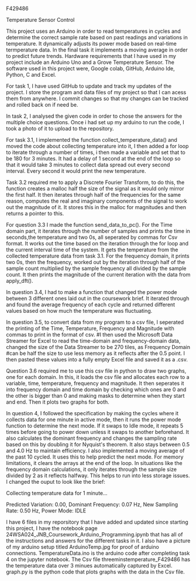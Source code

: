 F429486

Temperature Sensor Control


This project uses an Arduino in order to read temperatures in cycles and determine the correct sample rate based on past readings and variations in temperature. It dynamically adjusts its power mode based on real-time termperature data. In the final task it implements a moving average in order to predict future trends. 
Hardware requirements that I have used in my project include an Arduino Uno and a Grove Temperature Sensor. The software used in this project were, Google colab, GitHub, Arduino Ide, Python, C and Excel.

For task 1, I have used GitHub to update and track my updates of the project. I store the program and data files of my project so that I can acess them from anywhere. I commit changes so that my changes can be tracked and rolled back on if need be. 

In task 2, I analysed the given code in order to chose the answers for the multiple choice questions. Once i had set up my arduino to run the code, I took a photo of it to upload to the repository.

For task 3.1, I implemented the function collect_temperature_data() and moved the code about collecting temperature into it, I then added a for loop to iterate through a number of times, i then made a variable and set that to be 180 for 3 minutes. It had a delay of 1 second
at the end of the loop so that it would take 3 minutes to collect data spread out every second interval. Every second it would print the new temperature.

Task 3.2 required me to apply a Discrete Fourier Transform, to do this, the function creates a malloc half the size of the signal as it would only mirror the first half. It then iterates through half of the frequencies for the same reason, computes the real and imaginary components
of the signal to work out the magnitude of it. It stores this in the malloc for magnitudes and then returns a pointer to this.

For question 3.3 I made the function send_data_to_pc(). For the Time domain part, it iterates through the number of samples and prints the time in seconds,the temperature and two 0s, all seperated by commas for Csv format. It works out the time based on the iteration through the for
loop and the current interval time of the system. It gets the temperature from the collected temperature data from task 3.1. For the frequency domain, it prints two 0s, then the frequency, worked out by the iteration through half of the sample count multiplied by the sample frequency
all divided by the sample count. It then prints the magnitude of the current iteration with the data from apply_dft().

In question 3.4, I had to make a function that changed the power mode between 3 different ones laid out in the coursework brief. It iterated through and found the average frequency of each cycle and returned different values based on how much the temperature was fluctuating.

In question 3.5, to convert data from my program to a csv file, I seperated the printing of the Time, Temperature, Frequency and Magnitude with commas to print in the format of csv.
#I then used the Microsoft Data Streamer for Excel to read the time-domain and frequency-domain data, changed the size of the Data Streamer to be 270 tiles, as Frequency Domain
#can be half the size to use less memory as it reflects after the 0.5 point. I then pasted these values into a fully empty Excel file and saved it as a .csv.

Question 3.6 required me to use this csv file in python to draw two graphs, one for each domain. In this, it loads the csv file and allocates each row to a variable, time, temperature, frequency and magnitude. It then seperates it into frequency domain and time domain by checking
which ones are 0 and the other is bigger than 0 and making masks to determine when they start and end. Then it plots two graphs for both.

In question 4, I followed the specification by making the cycles where it collects data for one minute in active mode, then it runs the power mode function to determine the next mode. If it swaps to Idle mode, it repeats 5 times before going to power down unless it swaps to another beforehand.
It also calculates the dominant frequency and changes the sampling rate based on this by doubling it for Nyquist's theorem. It also stays between 0.5 and 4.0 Hz to maintain efficiency. I also implemented a moving average of the past 10 cycled. It uses this to help predict the next
mode. For memory limitations, it clears the arrays at the end of the loop. In situations like the frequency domain calculations, it only iterates through the sample size divided by 2 as it reflects halfway. This helps to run into less storage issues. I changed the ouput to
look like the brief:

Collecting temperature data for 1 minute...

Predicted Variation: 0.00, Dominant Frequency: 0.07 Hz, New Sampling Rate: 0.50 Hz, Power Mode: IDLE

I have 6 files in my reporsitory that I have added and updated since starting this project, I have the notebook page 24WSA024_JNB_Coursework_Arduino_Programming.ipynb that has all of the instructions and answers for the different tasks in it. I also have a picture of my arduino
setup titled ArduinoTemp.jpg for proof of arduino connections. TemperatureData.ino is the arduino code after completing task 4 on the jupyter notebook. The Csv file threeminstemperature_F429486 has the temperature data over 3 minues automatically captured by Excel.
graph.py is the python code that plots graphs with the data in the Csv file.
